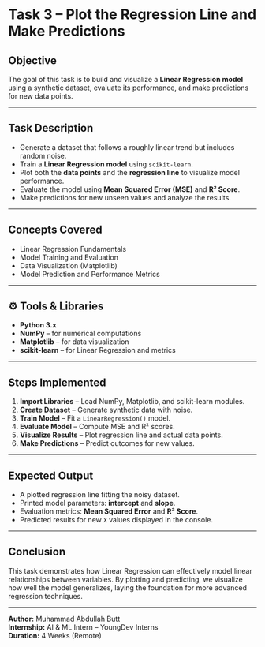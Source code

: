 # Task 3 – Plot the Regression Line and Make Predictions

##  Objective
The goal of this task is to build and visualize a **Linear Regression model** using a synthetic dataset, evaluate its performance, and make predictions for new data points.

---

##  Task Description
- Generate a dataset that follows a roughly linear trend but includes random noise.  
- Train a **Linear Regression model** using `scikit-learn`.  
- Plot both the **data points** and the **regression line** to visualize model performance.  
- Evaluate the model using **Mean Squared Error (MSE)** and **R² Score**.  
- Make predictions for new unseen values and analyze the results.

---

##  Concepts Covered
- Linear Regression Fundamentals  
- Model Training and Evaluation  
- Data Visualization (Matplotlib)  
- Model Prediction and Performance Metrics

---

## ⚙️ Tools & Libraries
- **Python 3.x**  
- **NumPy** – for numerical computations  
- **Matplotlib** – for data visualization  
- **scikit-learn** – for Linear Regression and metrics

---

##  Steps Implemented
1. **Import Libraries** – Load NumPy, Matplotlib, and scikit-learn modules.  
2. **Create Dataset** – Generate synthetic data with noise.  
3. **Train Model** – Fit a `LinearRegression()` model.  
4. **Evaluate Model** – Compute MSE and R² scores.  
5. **Visualize Results** – Plot regression line and actual data points.  
6. **Make Predictions** – Predict outcomes for new values.

---

##  Expected Output
- A plotted regression line fitting the noisy dataset.  
- Printed model parameters: **intercept** and **slope**.  
- Evaluation metrics: **Mean Squared Error** and **R² Score**.  
- Predicted results for new `X` values displayed in the console.

---
##  Conclusion
This task demonstrates how Linear Regression can effectively model linear relationships between variables. By plotting and predicting, we visualize how well the model generalizes, laying the foundation for more advanced regression techniques.

---

**Author:** Muhammad Abdullah Butt  
**Internship:** AI & ML Intern – YoungDev Interns  
**Duration:** 4 Weeks (Remote)

